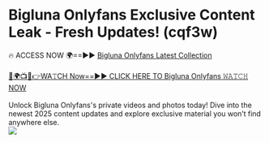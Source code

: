 # Bigluna Onlyfans Exclusive Content Leak - Fresh Updates! (cqf3w)

🔥 ACCESS NOW 🌍==►► <a href="https://tinyurl.com/kvy9nzfs" rel="nofollow">Bigluna Onlyfans Latest Collection</a>
<br><br>
[🔴🌍📺📱👉WA𝚃CH Now==►► CLICK HERE TO Bigluna Onlyfans 𝚆𝙰𝚃𝙲𝙷 NOW](https://tinyurl.com/kvy9nzfs)
<br><br>
Unlock Bigluna Onlyfans's private videos and photos today! Dive into the newest 2025 content updates and explore exclusive material you won’t find anywhere else.
<br>
<a href="https://tinyurl.com/kvy9nzfs" rel="nofollow" data-target="animated-image.originalLink"><img src="https://camo.githubusercontent.com/8a4f000d20f83aca3bf7ec5f350d767afa0574a8a352519fd8cfa583a6f93a33/68747470733a2f2f692e696d6775722e636f6d2f644a486b345a712e676966" data-canonical-src="https://i.imgur.com/dJHk4Zq.gif" style="max-width: 100%; display: inline-block;" data-target="animated-image.originalImage"></a>
<br>

